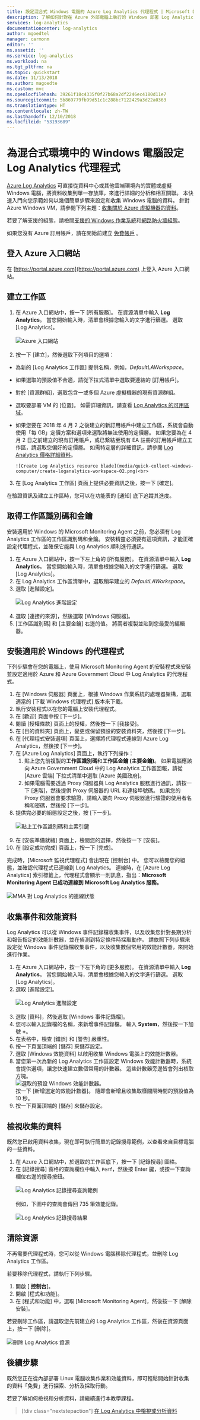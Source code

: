 ```yaml
---
title: 設定混合式 Windows 電腦的 Azure Log Analytics 代理程式 | Microsoft Docs
description: 了解如何針對在 Azure 外部電腦上執行的 Windows 部署 Log Analytics 代理程式，並使用 Log Analytics 來啟用資料收集。
services: log-analytics
documentationcenter: log-analytics
author: mgoedtel
manager: carmonm
editor: ''
ms.assetid: ''
ms.service: log-analytics
ms.workload: na
ms.tgt_pltfrm: na
ms.topic: quickstart
ms.date: 11/13/2018
ms.author: magoedte
ms.custom: mvc
ms.openlocfilehash: 39261f18c4335f0f27b68a2df2246ec4180d11e7
ms.sourcegitcommit: 5b869779fb99d51c1c288bc7122429a3d22a0363
ms.translationtype: HT
ms.contentlocale: zh-TW
ms.lasthandoff: 12/10/2018
ms.locfileid: "53193689"
---
```

# <a name="configure-log-analytics-agent-for-windows-computers-in-a-hybrid-environment"></a>為混合式環境中的 Windows 電腦設定 Log Analytics 代理程式
[Azure Log Analytics](../../azure-monitor/platform/agent-windows.md) 可直接從資料中心或其他雲端環境內的實體或虛擬 Windows 電腦，將資料收集到單一存放庫，來進行詳細的分析和相互關聯。  本快速入門向您示範如何以幾個簡單步驟來設定和收集 Windows 電腦的資料。  針對 Azure Windows VM，請參閱下列主題：[收集關於 Azure 虛擬機器的資料](../../azure-monitor/learn/quick-collect-azurevm.md)。  

若要了解支援的組態，請檢閱[支援的 Windows 作業系統](../../azure-monitor/platform/log-analytics-agent.md#supported-windows-operating-systems)和[網路防火牆組態](../../azure-monitor/platform/log-analytics-agent.md#network-firewall-requirements)。
 
如果您沒有 Azure 訂用帳戶，請在開始前建立 [免費帳戶](https://azure.microsoft.com/free/?WT.mc_id=A261C142F) 。

## <a name="log-in-to-azure-portal"></a>登入 Azure 入口網站
在 [https://portal.azure.com](https://portal.azure.com) 上登入 Azure 入口網站。 

## <a name="create-a-workspace"></a>建立工作區
1. 在 Azure 入口網站中，按一下 [所有服務]。 在資源清單中輸入 **Log Analytics**。 當您開始輸入時，清單會根據您輸入的文字進行篩選。 選取 [Log Analytics]。<br><br> ![Azure 入口網站](media/quick-collect-windows-computer/azure-portal-01.png)<br><br>  
2. 按一下 [建立]，然後選取下列項目的選項：

  * 為新的 [Log Analytics 工作區] 提供名稱，例如，*DefaultLAWorkspace*。 
  * 如果選取的預設值不合適，請從下拉式清單中選取要連結的 [訂用帳戶]。
  * 對於 [資源群組]，選取包含一或多個 Azure 虛擬機器的現有資源群組。  
  * 選取要部署 VM 的 [位置]。  如需詳細資訊，請查看 [Log Analytics 的可用區域](https://azure.microsoft.com/regions/services/)。  
  * 如果您要在 2018 年 4 月 2 之後建立的新訂用帳戶中建立工作區，系統會自動使用「每 GB」定價方案和選項來選取將無法使用的定價層。  如果您要為在 4 月 2 日之前建立的現有訂用帳戶，或已繫結至現有 EA 註冊的訂用帳戶建立工作區，請選取您偏好的定價層。  如需特定層的詳細資訊，請參閱 [Log Analytics 價格詳細資料](https://azure.microsoft.com/pricing/details/log-analytics/)。

        ![Create Log Analytics resource blade](media/quick-collect-windows-computer/create-loganalytics-workspace-02.png)<br>  

3. 在 [Log Analytics 工作區] 頁面上提供必要資訊之後，按一下 [確定]。  

在驗證資訊及建立工作區時，您可以在功能表的 [通知] 底下追蹤其進度。 

## <a name="obtain-workspace-id-and-key"></a>取得工作區識別碼和金鑰
安裝適用於 Windows 的 Microsoft Monitoring Agent 之前，您必須有 Log Analytics 工作區的工作區識別碼和金鑰。  安裝精靈必須要有這項資訊，才能正確設定代理程式，並確保它能與 Log Analytics 順利進行通訊。  

1. 在 Azure 入口網站中，按一下左上角的 [所有服務]。 在資源清單中輸入 **Log Analytics**。 當您開始輸入時，清單會根據您輸入的文字進行篩選。 選取 [Log Analytics]。
2. 在 Log Analytics 工作區清單中，選取稍早建立的 *DefaultLAWorkspace*。
3. 選取 [進階設定]。<br><br> ![Log Analytics 進階設定](media/quick-collect-windows-computer/log-analytics-advanced-settings-01.png)<br><br>  
4. 選取 [連接的來源]，然後選取 [Windows 伺服器]。   
5. [工作區識別碼] 和 [主要金鑰] 右邊的值。 將兩者複製並貼到您最愛的編輯器。   

## <a name="install-the-agent-for-windows"></a>安裝適用於 Windows 的代理程式
下列步驟會在您的電腦上，使用 Microsoft Monitoring Agent 的安裝程式來安裝並設定適用於 Azure 和 Azure Government Cloud 中 Log Analytics 的代理程式。  

1. 在 [Windows 伺服器] 頁面上，根據 Windows 作業系統的處理器架構，選取適當的 [下載 Windows 代理程式] 版本來下載。
2. 執行安裝程式以在您的電腦上安裝代理程式。
2. 在 [歡迎] 頁面中按 [下一步]。
3. 閱讀 [授權條款] 頁面上的授權，然後按一下 [我接受]。
4. 在 [目的資料夾] 頁面上，變更或保留預設的安裝資料夾，然後按 [下一步]。
5. 在 [代理程式安裝選項] 頁面上，選擇將代理程式連線到 Azure Log Analytics，然後按 [下一步]。   
6. 在 [Azure Log Analytics] 頁面上，執行下列操作：
   1. 貼上您先前複製的**工作區識別碼**和**工作區金鑰 (主要金鑰)**。  如果電腦應該向 Azure Government Cloud 中的 Log Analytics 工作區回報，請從 [Azure 雲端] 下拉式清單中選取 [Azure 美國政府]。  
   2. 如果電腦需要透過 Proxy 伺服器與 Log Analytics 服務進行通訊，請按一下 [進階]，然後提供 Proxy 伺服器的 URL 和連接埠號碼。  如果您的 Proxy 伺服器會要求驗證，請輸入要向 Proxy 伺服器進行驗證的使用者名稱和密碼，然後按 [下一步]。  
7. 提供完必要的組態設定之後，按 [下一步]。<br><br> ![貼上工作區識別碼和主索引鍵](media/quick-collect-windows-computer/log-analytics-mma-setup-laworkspace.png)<br><br>
8. 在 [安裝準備就緒] 頁面上，檢閱您的選擇，然後按一下 [安裝]。
9. 在 [設定成功完成] 頁面上，按一下 [完成]。

完成時，[Microsoft 監視代理程式] 會出現在 [控制台] 中。 您可以檢閱您的組態，並確認代理程式已連線到 Log Analytics。 連線時，在 [Azure Log Analytics] 索引標籤上，代理程式會顯示一則訊息，指出：**Microsoft Monitoring Agent 已成功連線到 Microsoft Log Analytics 服務。**<br><br> ![MMA 對 Log Analytics 的連線狀態](media/quick-collect-windows-computer/log-analytics-mma-laworkspace-status.png)

## <a name="collect-event-and-performance-data"></a>收集事件和效能資料
Log Analytics 可以從 Windows 事件記錄檔收集事件，以及收集您針對長期分析和報告指定的效能計數器，並在偵測到特定條件時採取動作。  請依照下列步驟來設定從 Windows 事件記錄檔收集事件，以及收集數個常用的效能計數器，來開始進行作業。  

1. 在 Azure 入口網站中，按一下左下角的 [更多服務]。 在資源清單中輸入 **Log Analytics**。 當您開始輸入時，清單會根據您輸入的文字進行篩選。 選取 [Log Analytics]。
2. 選取 [進階設定]。<br><br> ![Log Analytics 進階設定](media/quick-collect-windows-computer/log-analytics-advanced-settings-01.png)<br><br> 
3. 選取 [資料]，然後選取 [Windows 事件記錄檔]。  
4. 您可以輸入記錄檔的名稱，來新增事件記錄檔。  輸入 **System**，然後按一下加號 **+**。  
5. 在表格中，檢查 [錯誤] 和 [警告] 嚴重性。   
6. 按一下頁面頂端的 [儲存] 來儲存設定。
7. 選取 [Windows 效能資料] 以啟用收集 Windows 電腦上的效能計數器。 
8. 當您第一次為新的 Log Analytics 工作區設定 Windows 效能計數器時，系統會提供選項，讓您快速建立數個常用的計數器。 這些計數器旁邊皆會列出核取方塊。<br> ![選取的預設 Windows 效能計數器](media/quick-collect-windows-computer/windows-perfcounters-default.png)。<br> 按一下 [新增選定的效能計數器]。  隨即會新增且收集取樣間隔時間的預設值為 10 秒。  
9. 按一下頁面頂端的 [儲存] 來儲存設定。

## <a name="view-data-collected"></a>檢視收集的資料
既然您已啟用資料收集，現在即可執行簡單的記錄搜尋範例，以查看來自目標電腦的一些資料。  

1. 在 Azure 入口網站中，於選取的工作區底下，按一下 [記錄搜尋] 圖格。  
2. 在 [記錄搜尋] 窗格的查詢欄位中輸入 `Perf`，然後按 Enter 鍵，或按一下查詢欄位右邊的搜尋按鈕。<br><br> ![Log Analytics 記錄搜尋查詢範例](media/quick-collect-windows-computer/log-analytics-portal-queryexample.png)<br><br> 例如，下圖中的查詢會傳回 735 筆效能記錄。<br><br> ![Log Analytics 記錄搜尋結果](media/quick-collect-windows-computer/log-analytics-search-perf.png)

## <a name="clean-up-resources"></a>清除資源
不再需要代理程式時，您可以從 Windows 電腦移除代理程式，並刪除 Log Analytics 工作區。  

若要移除代理程式，請執行下列步驟。

1. 開啟 [ **控制台**]。
2. 開啟 [程式和功能]。
3. 在 [程式和功能] 中，選取 [Microsoft Monitoring Agent]，然後按一下 [解除安裝]。

若要刪除工作區，請選取您先前建立的 Log Analytics 工作區，然後在資源頁面上，按一下 [刪除]。<br><br> ![刪除 Log Analytics 資源](media/quick-collect-windows-computer/log-analytics-portal-delete-resource.png)

## <a name="next-steps"></a>後續步驟
既然您正在從內部部署 Linux 電腦收集作業和效能資料，即可輕鬆開始針對收集的資料「免費」進行探索、分析及採取行動。  

若要了解如何檢視和分析資料，請繼續進行本教學課程。   

> [!div class="nextstepaction"]
> [在 Log Analytics 中檢視或分析資料](tutorial-viewdata.md)
